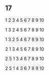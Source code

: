 ## 17



 1 2 3 4 5 6 7 8 9 10		

1 3 2 4 5 6 7 8 9 10

1 3 2 5 4 6 7 8 9 10

2 1 3 4 5 6 7 8 9 10

2 5 1 3 4 6 7 8 9 10

2 5 1 4 3 6 7 8 9 10

